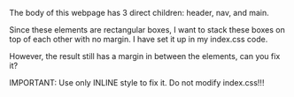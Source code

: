 The body of this webpage has 3 direct children: header, nav, and main.  

Since these elements are rectangular boxes, I want to stack these boxes on top 
of each other with no margin.  I have set it up in my index.css code.

However, the result still has a margin in between the elements, can you fix it?

IMPORTANT:  Use only INLINE style to fix it.  Do not modify index.css!!!
